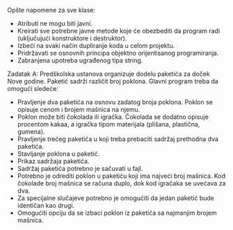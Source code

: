 Opšte napomene za sve klase:
- Atributi ne mogu biti javni.
- Kreirati sve potrebne javne metode koje će obezbediti da program radi (uključujući konstruktore i
destruktor).
- Izbeći na svaki način dupliranje koda u celom projektu.
- Pridržavati se osnovnih principa objektno orijentisanog programiranja.
- Zabranjena upotreba ugrađenog tipa string.


Zadatak A:
Predškolska ustanova organizuje dodelu paketića za doček Nove godine. Paketić sadrži različit broj poklona.
Glavni program treba da omogući sledeće:
- Pravljenje dva paketića na osnovu zadatog broja poklona. Poklon se opisuje cenom i brojem mašnica
na njemu.
- Poklon može biti čokolada ili igračka. Čokolada se dodatno opisuje procentom kakaa, a igračka tipom
materijala (plišana, plastična, gumena).
- Pravljenje trećeg paketića u koji treba prebaciti sadržaj prethodna dva paketića.
- Stavljanje poklona u paketić.
- Prikaz sadržaja paketića.
- Sadržaj paketića potrebno je sačuvati u fajl.
- Potrebno je odrediti poklon u paketiću koji ima najveći broj mašnica. Kod čokolade broj mašnica se
računa duplo, dok kod igračaka se uvećava za dva.
- Za specijalne slučajeve potrebno je omogućiti da jedan paketić bude identičan kao drugi.
- Omogućiti opciju da se izbaci poklon iz paketića sa najmanjim brojem mašnica.
